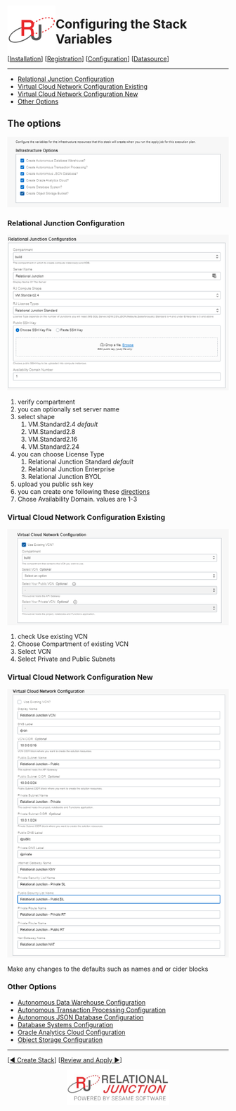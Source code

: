  <a href="http://www.sesamesoftware.com"><img align=left src="../images/RJOrbit110x110.png"></img></a>

# Configuring the Stack Variables

[[Installation](installguide.md)] [[Registration](RegistrationGuide.md)] [[Configuration](configurationGuide.md)] [[Datasource](DatasourceGuide.md)]

---

* [Relational Junction Configuration](#relational-junction-configuration)
* [Virtual Cloud Network Configuration Existing](#virtual-cloud-network-configuration-existing)
* [Virtual Cloud Network Configuration New](#virtual-cloud-network-configuration-new)
* [Other Options](#other-options)


## The options

![Infrastructure Options](../images/Infrastructure_Options.png)

### Relational Junction Configuration

![Relational Junction Configuration](../images/RelationalJunctionConfiguration.png)

1. verify compartment
2. you can optionally set server name
3. select shape
   1. VM.Standard2.4 *default*
   2. VM.Standard2.8
   3. VM.Standard2.16
   4. VM.Standard2.24
4. you can choose License Type
   1. Relational Junction Standard *default*
   2. Relational Junction Enterprise
   3. Relational Junction BYOL
5. upload you public ssh key
6. you can create one following these [directions](Supporting/OCI-Prerequisites.md##setup-keys)
7. Chose Availability Domain. values are 1-3

### Virtual Cloud Network Configuration Existing

![Virtual Cloud Network Configuration Existing](../images/VirtualCloudNetworkConfigurationExisting.png)

1. check Use existing VCN
2. Choose Compartment of existing VCN
3. Select VCN
4. Select Private and Public Subnets

### Virtual Cloud Network Configuration New

![Virtual Cloud Network Configuration New](../images/VirtualCloudNetworkConfigurationNew1.png)

Make any changes to the defaults  such as names and or cider blocks

### Other Options
* [Autonomous Data Warehouse Configuration](Supporting/ADW.md)
* [Autonomous Transaction Processing Configuration](Supporting/ATP.md)
* [Autonomous JSON Database Configuration](Supporting/AJD.md)
* [Database Systems Configuration](Supporting/dbas.md)
* [Oracle Analytics Cloud Configuration](Supporting/OAC.md)
* [Object Storage Configuration](Supporting/OBS.md)

---

[[&#9664; Create Stack](installwithORM.md)] [[Review and Apply &#9654;](reviewAndApply.md)]

<p align="center" >  <a href="http://www.sesamesoftware.com"><img align=center src="../images/poweredBy.png" height="80px"></img></a> </p>
